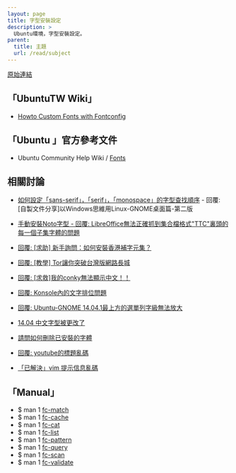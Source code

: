 ```yaml
---
layout: page
title: 字型安裝設定
description: >
  Ubuntu環境，字型安裝設定。
parent:
  title: 主題
  url: /read/subject
---
```


[原始連結](http://www.ubuntu-tw.org/modules/newbb/viewtopic.php?post_id=333554#forumpost333554)

## 「UbuntuTW Wiki」

* [Howto Custom Fonts with Fontconfig](http://wiki.ubuntu-tw.org/index.php?title=HowtoCustomFontswithFontconfig)

## 「Ubuntu 」官方參考文件

* Ubuntu Community Help Wiki / [Fonts](https://help.ubuntu.com/community/Fonts)


## 相關討論

* [如何設定「sans-serif」，「serif」，「monospace」的字型查找順序](http://www.ubuntu-tw.org/modules/newbb/viewtopic.php?post_id=347814#forumpost347814) - 回覆: [自製文件分享]以Windows思維用Linux-GNOME桌面篇-第二版
* [手動安裝Noto字型 - 回覆: LibreOffice無法正確抓到集合檔格式"TTC"裏頭的每一個子集字體的問題](http://www.ubuntu-tw.org/modules/newbb/viewtopic.php?post_id=347122#forumpost347122)
* [回覆: [求助] 新手詢問：如何安裝香港補字元集？](http://www.ubuntu-tw.org/modules/newbb/viewtopic.php?post_id=348686#forumpost348686)
* [回覆: [教學] Tor讓你突破台灣版網路長城](http://www.ubuntu-tw.org/modules/newbb/viewtopic.php?post_id=329240#forumpost329240)
* [回覆: [求救]我的conky無法顯示中文！！](http://www.ubuntu-tw.org/modules/newbb/viewtopic.php?post_id=326348#forumpost326348)
* [回覆: Konsole內的文字排位問題](http://www.ubuntu-tw.org/modules/newbb/viewtopic.php?post_id=327720#forumpost327720)
* [回覆: Ubuntu-GNOME 14.04.1最上方的選單列字級無法放大](http://www.ubuntu-tw.org/modules/newbb/viewtopic.php?post_id=327406#forumpost327406)
* [14.04 中文字型被更改了](http://www.ubuntu-tw.org/modules/newbb/viewtopic.php?topic_id=86298)
* [請問如何刪除已安裝的字體](http://www.ubuntu-tw.org/modules/newbb/viewtopic.php?topic_id=46324)


* [回覆: youtube的標題亂碼](http://www.ubuntu-tw.org/modules/newbb/viewtopic.php?post_id=326228#forumpost326228)
* [「已解決」vim 提示信息亂碼](http://www.ubuntu-tw.org/modules/newbb/viewtopic.php?topic_id=94020)



## 「Manual」

* $ man 1 [fc-match](http://manpages.ubuntu.com/manpages/trusty/en/man1/fc-match.1.html)
* $ man 1 [fc-cache](http://manpages.ubuntu.com/manpages/trusty/en/man1/fc-cache.1.html)
* $ man 1 [fc-cat](http://manpages.ubuntu.com/manpages/trusty/en/man1/fc-cat.1.html)
* $ man 1 [fc-list](http://manpages.ubuntu.com/manpages/trusty/en/man1/fc-list.1.html)
* $ man 1 [fc-pattern](http://manpages.ubuntu.com/manpages/trusty/en/man1/fc-pattern.1.html)
* $ man 1 [fc-query](http://manpages.ubuntu.com/manpages/trusty/en/man1/fc-query.1.html)
* $ man 1 [fc-scan](http://manpages.ubuntu.com/manpages/trusty/en/man1/fc-scan.1.html)
* $ man 1 [fc-validate](http://manpages.ubuntu.com/manpages/trusty/en/man1/fc-validate.1.html)

